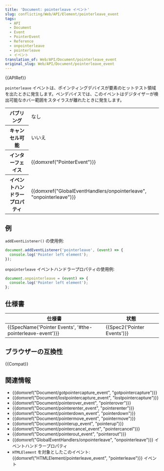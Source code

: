 ```yaml
---
title: 'Document: pointerleave イベント'
slug: conflicting/Web/API/Element/pointerleave_event
tags:
  - API
  - Document
  - Event
  - PointerEvent
  - Reference
  - onpointerleave
  - pointerleave
  - イベント
translation_of: Web/API/Document/pointerleave_event
original_slug: Web/API/Document/pointerleave_event
---
```

{{APIRef}}

`pointerleave` イベントは、ポインティングデバイスが要素のヒットテスト領域を出たときに発生します。ペンデバイスでは、このイベントはデジタイザーが検出可能なホバー範囲をスタイラスが離れたときに発生します。

<table class="properties">
  <tbody>
    <tr>
      <th scope="row">バブリング</th>
      <td>なし</td>
    </tr>
    <tr>
      <th scope="row">キャンセル可能</th>
      <td>いいえ</td>
    </tr>
    <tr>
      <th scope="row">インターフェイス</th>
      <td>{{domxref("PointerEvent")}}</td>
    </tr>
    <tr>
      <th scope="row">イベントハンドラープロパティ</th>
      <td>
        {{domxref("GlobalEventHandlers/onpointerleave", "onpointerleave")}}
      </td>
    </tr>
  </tbody>
</table>

## 例

`addEventListener()` の使用例:

```js
document.addEventListener('pointerleave', (event) => {
  console.log('Pointer left element');
});
```

`onpointerleave` イベントハンドラープロパティの使用例:

```js
document.onpointerleave = (event) => {
  console.log('Pointer left element');
};
```

## 仕様書

| 仕様書                                                                       | 状態                                 |
| ---------------------------------------------------------------------------- | ------------------------------------ |
| {{SpecName('Pointer Events', '#the-pointerleave-event')}} | {{Spec2('Pointer Events')}} |

## ブラウザーの互換性

{{Compat}}

## 関連情報

- {{domxref("Document/gotpointercapture_event", "gotpointercapture")}}
- {{domxref("Document/lostpointercapture_event", "lostpointercapture")}}
- {{domxref("Document/pointerover_event", "pointerover")}}
- {{domxref("Document/pointerenter_event", "pointerenter")}}
- {{domxref("Document/pointerdown_event", "pointerdown")}}
- {{domxref("Document/pointermove_event", "pointermove")}}
- {{domxref("Document/pointerup_event", "pointerup")}}
- {{domxref("Document/pointercancel_event", "pointercancel")}}
- {{domxref("Document/pointerout_event", "pointerout")}}
- {{domxref("GlobalEventHandlers/onpointerleave", "onpointerleave")}} イベントハンドラープロパティ
- `HTMLElement` を対象としたこのイベント: {{domxref("HTMLElement/pointerleave_event", "pointerleave")}} イベント
